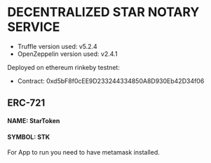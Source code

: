 # DECENTRALIZED STAR NOTARY SERVICE
- Truffle version used: v5.2.4
- OpenZeppelin version used: v2.4.1

Deployed on ethereum rinkeby testnet:
- Contract: 0xd5bF8f0cEE9D233244334850A8D930Eb42D34f06

## ERC-721
#### NAME: StarToken
#### SYMBOL: STK


For App to run you need to have metamask installed.
